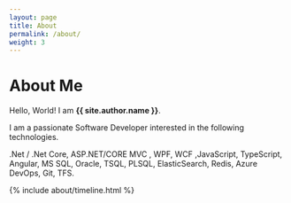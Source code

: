 ```yaml
---
layout: page
title: About
permalink: /about/
weight: 3
---
```


# **About Me**

Hello, World! I am **{{ site.author.name }}**.<br>

I am a passionate Software Developer interested in the following technologies.

.Net / .Net Core, ASP.NET/CORE MVC , WPF, WCF ,JavaScript, TypeScript, Angular, MS SQL, Oracle, TSQL, PLSQL, ElasticSearch, Redis, Azure DevOps, Git, TFS.

<!--
<div class="row">
{% include about/skills.html title="Programming Skills" source=site.data.programming-skills %}
{% include about/skills.html title="Other Skills" source=site.data.other-skills %}
</div>
-->

<div class="row">
{% include about/timeline.html %}
</div>

